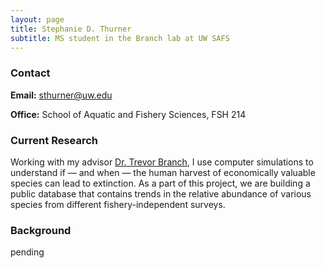 ```yaml
---
layout: page
title: Stephanie D. Thurner
subtitle: MS student in the Branch lab at UW SAFS
---
```

### Contact
**Email:** sthurner@uw.edu

**Office:** School of Aquatic and Fishery Sciences, FSH 214

### Current Research
Working with my advisor [Dr. Trevor Branch](https://fish.uw.edu/faculty/trevor-branch/), I use computer simulations to understand if — and when — the human harvest of economically valuable species can lead to extinction. As a part of this project, we are building a public database that contains trends in the relative abundance of various species from different fishery-independent surveys.



### Background
pending
